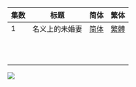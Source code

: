 | 集数  | 标题      | 简体                                                                                                                                               | 繁体                                                                                                                                               |
| --- | ------- | ------------------------------------------------------------------------------------------------------------------------------------------------ | ------------------------------------------------------------------------------------------------------------------------------------------------ |
| 1   | 名义上的未婚妻 | [简体](https://raw.githubusercontent.com/SweetSub/SweetSub/master/Archive/Mushikaburi%20Hime/%5BSweetSub%5D%20Mushikaburi%20Hime%20-%2001.chs.ass) | [繁體](https://raw.githubusercontent.com/SweetSub/SweetSub/master/Archive/Mushikaburi%20Hime/%5BSweetSub%5D%20Mushikaburi%20Hime%20-%2001.cht.ass) |
|     |         |                                                                                                                                                  |                                                                                                                                                  |
|     |         |                                                                                                                                                  |                                                                                                                                                  |
|     |         |                                                                                                                                                  |                                                                                                                                                  |
|     |         |                                                                                                                                                  |                                                                                                                                                  |
|     |         |                                                                                                                                                  |                                                                                                                                                  |
|     |         |                                                                                                                                                  |                                                                                                                                                  |
|     |         |                                                                                                                                                  |                                                                                                                                                  |
|     |         |                                                                                                                                                  |                                                                                                                                                  |
|     |         |                                                                                                                                                  |                                                                                                                                                  |
|     |         |                                                                                                                                                  |                                                                                                                                                  |
|     |         |                                                                                                                                                  |                                                                                                                                                  |

![](https://p.sda1.dev/7/5896a71ef9a776aa3ac062c6c9691dbb/Bibliophile%20Princess.jpg)
